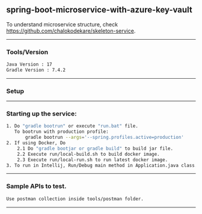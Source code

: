 ## spring-boot-microservice-with-azure-key-vault

To understand microservice structure, check https://github.com/chalokodekare/skeleton-service.

------------------------------------------------------------------------------------------------

### Tools/Version

```sh
Java Version : 17 
Gradle Version : 7.4.2
````

------------------------------------------------------------------------------------------------

### Setup

------------------------------------------------------------------------------------------------

### Starting up the service:

```sh
1. Do "gradle bootrun" or execute "run.bat" file.
   To bootrun with production profile:
       gradle bootrun --args='--spring.profiles.active=production'
2. If using Docker, Do
    2.1 Do "gradle bootjar or gradle build" to build jar file. 
    2.2 Execute run/local-build.sh to build docker image.
    2.3 Execute run/local-run.sh to run latest docker image.
3. To run in Intellij, Run/Debug main method in Application.java class.
```

------------------------------------------------------------------------------------------------

### Sample APIs to test.

```sh
Use postman collection inside tools/postman folder.
```

------------------------------------------------------------------------------------------------
